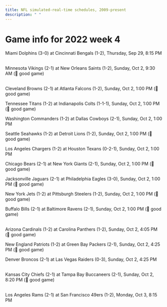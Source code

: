 ```yaml
---
title: NFL simulated-real-time schedules, 2009-present
description: " "
---
```


# Game info for 2022 week 4

Miami Dolphins (3-0) at Cincinnati Bengals (1-2), Thursday, Sep 29, 8:15 PM

<br/>Minnesota Vikings (2-1) at New Orleans Saints (1-2), Sunday, Oct 2, 9:30 AM (:football: good game)

<br/>Cleveland Browns (2-1) at Atlanta Falcons (1-2), Sunday, Oct 2, 1:00 PM (:football: good game)

Tennessee Titans (1-2) at Indianapolis Colts (1-1-1), Sunday, Oct 2, 1:00 PM (:football: good game)

Washington Commanders (1-2) at Dallas Cowboys (2-1), Sunday, Oct 2, 1:00 PM

Seattle Seahawks (1-2) at Detroit Lions (1-2), Sunday, Oct 2, 1:00 PM (:football: good game)

Los Angeles Chargers (1-2) at Houston Texans (0-2-1), Sunday, Oct 2, 1:00 PM

Chicago Bears (2-1) at New York Giants (2-1), Sunday, Oct 2, 1:00 PM (:football: good game)

Jacksonville Jaguars (2-1) at Philadelphia Eagles (3-0), Sunday, Oct 2, 1:00 PM (:football: good game)

New York Jets (1-2) at Pittsburgh Steelers (1-2), Sunday, Oct 2, 1:00 PM (:football: good game)

Buffalo Bills (2-1) at Baltimore Ravens (2-1), Sunday, Oct 2, 1:00 PM (:football: good game)

<br/>Arizona Cardinals (1-2) at Carolina Panthers (1-2), Sunday, Oct 2, 4:05 PM (:football: good game)

New England Patriots (1-2) at Green Bay Packers (2-1), Sunday, Oct 2, 4:25 PM (:football: good game)

Denver Broncos (2-1) at Las Vegas Raiders (0-3), Sunday, Oct 2, 4:25 PM

<br/>Kansas City Chiefs (2-1) at Tampa Bay Buccaneers (2-1), Sunday, Oct 2, 8:20 PM (:football: good game)

<br/>Los Angeles Rams (2-1) at San Francisco 49ers (1-2), Monday, Oct 3, 8:15 PM

